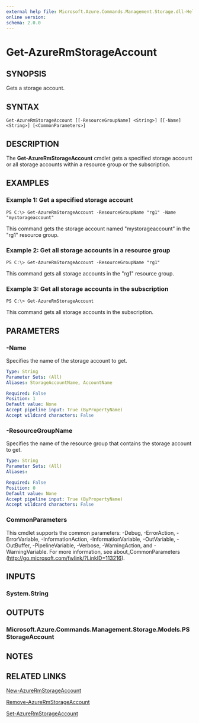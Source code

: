 ```yaml
---
external help file: Microsoft.Azure.Commands.Management.Storage.dll-Help.xml
online version:
schema: 2.0.0
---
```


# Get-AzureRmStorageAccount

## SYNOPSIS
Gets a storage account.

## SYNTAX

```
Get-AzureRmStorageAccount [[-ResourceGroupName] <String>] [[-Name] <String>] [<CommonParameters>]
```

## DESCRIPTION
The **Get-AzureRmStorageAccount** cmdlet gets a specified storage account or all storage accounts within a resource group or the subscription.

## EXAMPLES

### Example 1: Get a specified storage account
```
PS C:\> Get-AzureRmStorageAccount -ResourceGroupName "rg1" -Name "mystorageaccount"
```

This command gets the storage account named "mystorageaccount" in the "rg1" resource group.

### Example 2: Get all storage accounts in a resource group
```
PS C:\> Get-AzureRmStorageAccount -ResourceGroupName "rg1"
```

This command gets all storage accounts in the "rg1" resource group.

### Example 3: Get all storage accounts in the subscription
```
PS C:\> Get-AzureRmStorageAccount
```

This command gets all storage accounts in the subscription.

## PARAMETERS

### -Name
Specifies the name of the storage account to get.

```yaml
Type: String
Parameter Sets: (All)
Aliases: StorageAccountName, AccountName

Required: False
Position: 1
Default value: None
Accept pipeline input: True (ByPropertyName)
Accept wildcard characters: False
```

### -ResourceGroupName
Specifies the name of the resource group that contains the storage account to get.

```yaml
Type: String
Parameter Sets: (All)
Aliases:

Required: False
Position: 0
Default value: None
Accept pipeline input: True (ByPropertyName)
Accept wildcard characters: False
```

### CommonParameters
This cmdlet supports the common parameters: -Debug, -ErrorAction, -ErrorVariable, -InformationAction, -InformationVariable, -OutVariable, -OutBuffer, -PipelineVariable, -Verbose, -WarningAction, and -WarningVariable. For more information, see about_CommonParameters (<http://go.microsoft.com/fwlink/?LinkID=113216>).

## INPUTS

### System.String

## OUTPUTS

### Microsoft.Azure.Commands.Management.Storage.Models.PSStorageAccount

## NOTES

## RELATED LINKS

[New-AzureRmStorageAccount](./New-AzureRmStorageAccount.md)

[Remove-AzureRmStorageAccount](./Remove-AzureRmStorageAccount.md)

[Set-AzureRmStorageAccount](./Set-AzureRmStorageAccount.md)

